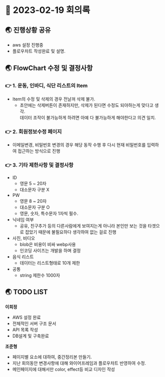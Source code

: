 # 📑 2023-02-19 회의록

## 🌏 진행상황 공유

* aws 설정 진행중
* 플로우차트 작성완료 및 설명.



## 🌏 FlowChart 수정 및 결정사항

### 👉 1. 운동, 인바디, 식단 리스트의 Item

- Item의 수정 및 삭제의 경우 전날꺼 삭제 불가.
  - 초안에는 삭제버튼이 존재하지만, 삭제가 된다면 수정도 되야하는게 맞다고 생각.<br/>데이터 조작이 불가능하게 하려면 아예 다 불가능하게 해야한다고 의견 일치.


### 👉 2. 회원정보수정 페이지

* 이메일변경, 비밀번호 변경의 경우 해당 동작 수행 후 다시 현재 비밀번호를 입력하여 접근하는 방식으로 진행



### 👉 3. 기타 제한사항 및 결정사항

* ID
  * 영문 5 ~ 20자
  * 대소문자 구분 X
* PW
  * 영문 8 ~ 20자
  * 대소문자 구분 O
  * 영문, 숫자, 특수문자 1자씩 필수.
* 닉네임 여부
  * 공유, 친구추가 등의 다른사람에게 보여지는게 아니라 본인만 보는 것을 타겟으로 잡았기 때문에 불필요하다 생각하여 없는 걸로 진행
* 사진, 비디오
  * blob은 비용이 비싸 webp사용
  * 인코딩 사이즈는 개발을 하며 결정
* 음식 리스트
  * 데이터는 리스트형태로 10개 제한
* 공통
  * string 제한수 1000자



## 🌏 TODO LIST

**이희정**

- AWS 설정 완료
- 전체적인 서버 구조 문서
- API 목록 작성
- DB설계 및 구축완료



**조준형**

- 페이지별 요소에 대하여, 중간정리본 만들기.
- 지난 회의동안 변경사항에 대해 와이어프레임과 플로우차트 반영하여 수정.
- 메인페이지에 대해서만 color, effect등 비교 디자인 작성
